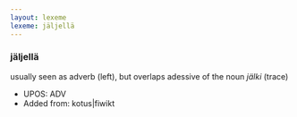 ```yaml
---
layout: lexeme
lexeme: jäljellä
---
```


###  jäljellä

usually seen as adverb (left), but overlaps adessive of the noun *jälki* (trace)
* UPOS:  ADV
* Added from:  kotus|fiwikt


